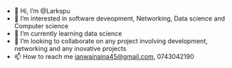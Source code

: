 - 👋 Hi, I’m @Larkspu
- 👀 I’m interested in software deveopment, Networking, Data science and Computer science
- 🌱 I’m currently learning data science
- 💞️ I’m looking to collaborate on any project involving development, networking and any inovative projects  
- 📫 How to reach me ianwainaina45@gmail.com, 0743042190

<!---
Larkspu/Larkspu is a ✨ special ✨ repository because its `README.md` (this file) appears on your GitHub profile.
You can click the Preview link to take a look at your changes.
--->

